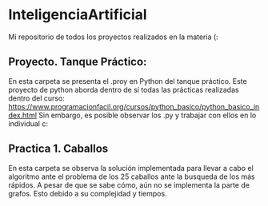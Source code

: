 # InteligenciaArtificial
Mi repositorio de todos los proyectos realizados en la materia (:
## Proyecto. Tanque Práctico:
En esta carpeta se presenta el .proy en Python del tanque práctico. Este proyecto de python aborda dentro de sí todas las prácticas realizadas dentro del curso: https://www.programacionfacil.org/cursos/python_basico/python_basico_index.html
Sin embargo, es posible observar los .py y trabajar con ellos en lo individual c:
## Practica 1. Caballos
En esta carpeta se observa la solución implementada para llevar a cabo el algoritmo ante el problema de los 25 caballos ante la busqueda de los más rápidos. A pesar de que se sabe cómo, aún no se implementa la parte de grafos. Esto debido a su complejidad y tiempos.
